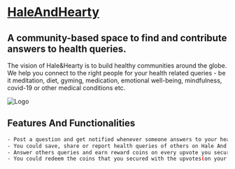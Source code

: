 # [HaleAndHearty](https://halehearty.herokuapp.com)
## A community-based space to find and contribute answers to health queries.
The vision of Hale&Hearty is to build healthy communities around the globe.
We help you connect to the right people for your health related queries - be it meditation, diet, gyming, medication, emotional well-being, mindfulness, covid-19 or other medical conditions etc.

![Logo](https://halehearty.herokuapp.com/static/images/logoboi.PNG)

## Features And Functionalities
```bash
- Post a question and get notified whenever someone answers to your health query.
- You could save, share or report health queries of others on Hale And Hearty community
- Answer others queries and earn reward coins on every upvote you secure from Hale And Hearty community.
- You could redeem the coins that you secured with the upvotes(on your answers) from the Hale And Hearty community.
```
